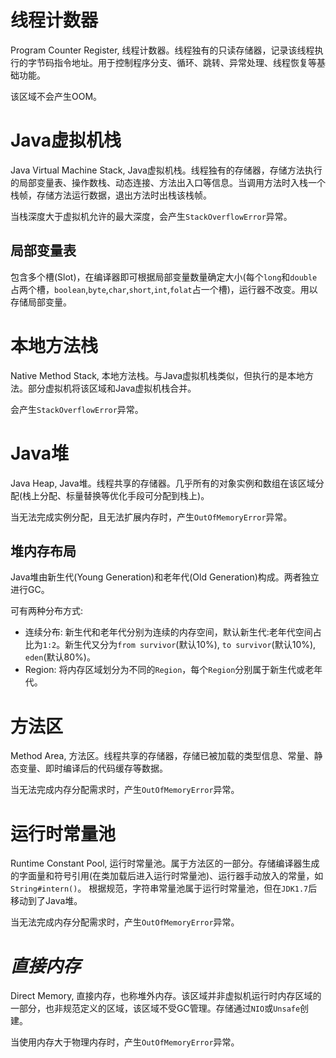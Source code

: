 # 线程计数器
Program Counter Register, 线程计数器。线程独有的只读存储器，记录该线程执行的字节码指令地址。用于控制程序分支、循环、跳转、异常处理、线程恢复等基础功能。

该区域不会产生OOM。

# Java虚拟机栈
Java Virtual Machine Stack, Java虚拟机栈。线程独有的存储器，存储方法执行的局部变量表、操作数栈、动态连接、方法出入口等信息。当调用方法时入栈一个栈帧，存储方法运行数据，退出方法时出栈该栈帧。

当栈深度大于虚拟机允许的最大深度，会产生`StackOverflowError`异常。

## 局部变量表
包含多个槽(Slot)，在编译器即可根据局部变量数量确定大小(每个`long`和`double`占两个槽，`boolean`,`byte`,`char`,`short`,`int`,`folat`占一个槽)，运行器不改变。用以存储局部变量。

# 本地方法栈
Native Method Stack, 本地方法栈。与Java虚拟机栈类似，但执行的是本地方法。部分虚拟机将该区域和Java虚拟机栈合并。

会产生`StackOverflowError`异常。

# Java堆
Java Heap, Java堆。线程共享的存储器。几乎所有的对象实例和数组在该区域分配(栈上分配、标量替换等优化手段可分配到栈上)。

当无法完成实例分配，且无法扩展内存时，产生`OutOfMemoryError`异常。

## 堆内存布局
Java堆由新生代(Young Generation)和老年代(Old Generation)构成。两者独立进行GC。

可有两种分布方式:
- 连续分布: 新生代和老年代分别为连续的内存空间，默认新生代:老年代空间占比为`1:2`。新生代又分为`from survivor`(默认10%), `to survivor`(默认10%), `eden`(默认80%)。
- Region: 将内存区域划分为不同的`Region`，每个`Region`分别属于新生代或老年代。

# 方法区
Method Area, 方法区。线程共享的存储器，存储已被加载的类型信息、常量、静态变量、即时编译后的代码缓存等数据。

当无法完成内存分配需求时，产生`OutOfMemoryError`异常。

# 运行时常量池
Runtime Constant Pool, 运行时常量池。属于方法区的一部分。存储编译器生成的字面量和符号引用(在类加载后进入运行时常量池)、运行器手动放入的常量，如`String#intern()`。
根据规范，字符串常量池属于运行时常量池，但在`JDK1.7`后移动到了Java堆。

当无法完成内存分配需求时，产生`OutOfMemoryError`异常。

# _直接内存_
Direct Memory, 直接内存，也称堆外内存。该区域并非虚拟机运行时内存区域的一部分，也非规范定义的区域，该区域不受GC管理。存储通过`NIO`或`Unsafe`创建。

当使用内存大于物理内存时，产生`OutOfMemoryError`异常。
